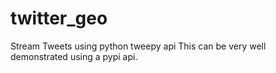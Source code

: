 # twitter_geo
Stream Tweets using python tweepy api 
This can be very well demonstrated using a pypi api.
